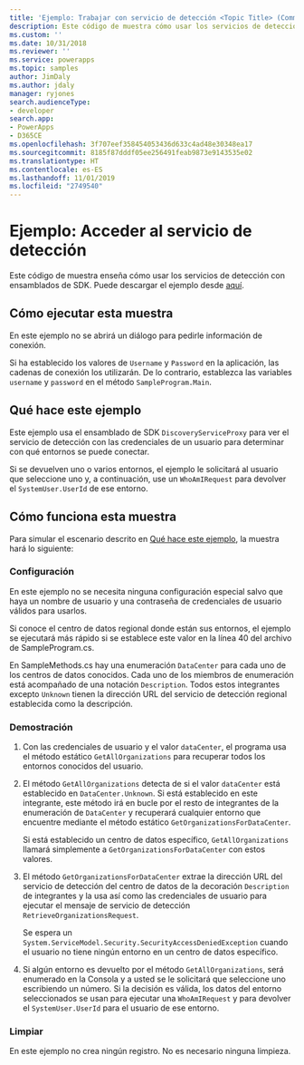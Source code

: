 ```yaml
---
title: 'Ejemplo: Trabajar con servicio de detección <Topic Title> (Common Data Service) | Microsoft Docs'
description: Este código de muestra cómo usar los servicios de detección
ms.custom: ''
ms.date: 10/31/2018
ms.reviewer: ''
ms.service: powerapps
ms.topic: samples
author: JimDaly
ms.author: jdaly
manager: ryjones
search.audienceType:
- developer
search.app:
- PowerApps
- D365CE
ms.openlocfilehash: 3f707eef358454053436d633c4ad48e30348ea17
ms.sourcegitcommit: 8185f87dddf05ee256491feab9873e9143535e02
ms.translationtype: HT
ms.contentlocale: es-ES
ms.lasthandoff: 11/01/2019
ms.locfileid: "2749540"
---
```

# <a name="sample-access-the-discovery-service"></a>Ejemplo: Acceder al servicio de detección

Este código de muestra enseña cómo usar los servicios de detección con ensamblados de SDK. Puede descargar el ejemplo desde [aquí](https://github.com/Microsoft/PowerApps-Samples/tree/master/cds/orgsvc/C%23/DiscoveryService).

## <a name="how-to-run-this-sample"></a>Cómo ejecutar esta muestra

En este ejemplo no se abrirá un diálogo para pedirle información de conexión.

Si ha establecido los valores de `Username` y `Password` en la aplicación, las cadenas de conexión los utilizarán. De lo contrario, establezca las variables `username` y `password` en el método `SampleProgram.Main`.

## <a name="what-this-sample-does"></a>Qué hace este ejemplo

Este ejemplo usa el ensamblado de SDK `DiscoveryServiceProxy` para ver el servicio de detección con las credenciales de un usuario para determinar con qué entornos se puede conectar.

Si se devuelven uno o varios entornos, el ejemplo le solicitará al usuario que seleccione uno y, a continuación, use un `WhoAmIRequest` para devolver el `SystemUser.UserId` de ese entorno.

## <a name="how-this-sample-works"></a>Cómo funciona esta muestra

Para simular el escenario descrito en [Qué hace este ejemplo](#what-this-sample-does), la muestra hará lo siguiente:

### <a name="setup"></a>Configuración

En este ejemplo no se necesita ninguna configuración especial salvo que haya un nombre de usuario y una contraseña de credenciales de usuario válidos para usarlos.

Si conoce el centro de datos regional donde están sus entornos, el ejemplo se ejecutará más rápido si se establece este valor en la línea 40 del archivo de SampleProgram.cs.

En SampleMethods.cs hay una enumeración `DataCenter` para cada uno de los centros de datos conocidos. Cada uno de los miembros de enumeración está acompañado de una notación `Description`. Todos estos integrantes excepto `Unknown` tienen la dirección URL del servicio de detección regional establecida como la descripción. 


### <a name="demonstrate"></a>Demostración

1. Con las credenciales de usuario y el valor `dataCenter`, el programa usa el método estático `GetAllOrganizations` para recuperar todos los entornos conocidos del usuario.
1. El método `GetAllOrganizations` detecta de si el valor `dataCenter` está establecido en `DataCenter.Unknown`. Si está establecido en este integrante, este método irá en bucle por el resto de integrantes de la enumeración de `DataCenter` y recuperará cualquier entorno que encuentre mediante el método estático `GetOrganizationsForDataCenter`.

    Si está establecido un centro de datos específico, `GetAllOrganizations` llamará simplemente a `GetOrganizationsForDataCenter` con estos valores.

1. El método `GetOrganizationsForDataCenter` extrae la dirección URL del servicio de detección del centro de datos de la decoración `Description` de integrantes y la usa así como las credenciales de usuario para ejecutar el mensaje de servicio de detección `RetrieveOrganizationsRequest`.

    Se espera un `System.ServiceModel.Security.SecurityAccessDeniedException` cuando el usuario no tiene ningún entorno en un centro de datos específico.

1. Si algún entorno es devuelto por el método `GetAllOrganizations`, será enumerado en la Consola y a usted se le solicitará que seleccione uno escribiendo un número. Si la decisión es válida, los datos del entorno seleccionados se usan para ejecutar una `WhoAmIRequest` y para devolver el `SystemUser.UserId` para el usuario de ese entorno.

### <a name="clean-up"></a>Limpiar

En este ejemplo no crea ningún registro. No es necesario ninguna limpieza.
